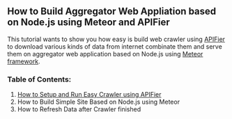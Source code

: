 ##  How to Build Aggregator Web Appliation based on Node.js using Meteor and APIFier

This tutorial wants to show you how easy is build web crawler using [APIFier](https://apifier.com) to download various kinds of data from internet combinate them and serve them on aggregator web application based on Node.js using [Meteor framework](https://www.meteor.com).

### Table of Contents:

1. [How to Setup and Run Easy Crawler using APIFier](./easy-crawler-using-APIFier.html)
2. How to Build Simple Site Based on Node.js using Meteor
3. How to Refresh Data after Crawler finished
